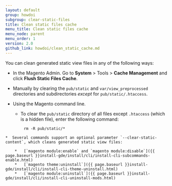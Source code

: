```yaml
---
layout: default
group: howdoi
subgroup: clear-static-files
title: Clean static files cache 
menu_title: Clean static files cache 
menu_node: parent
menu_order: 1
version: 2.0
github_link: howdoi/clean_static_cache.md
---
```


You can clean generated static view files in any of the following ways:

*   In the Magento Admin. Go to **System** > Tools > **Cache Management** and click **Flush Static Files Cache**.

*   Manually by clearing the `pub/static` and `var/view_preprocessed` directories and subdirectories _except_ for `pub/static/.htaccess`.

        
*   Using the Magento command line. 
	*   To clear the `pub/static` directory of all files except `.htaccess` (which is a hidden file), enter the following command:
	
```
        rm -R pub/static/*
```
	*  Several commands support an optional parameter `--clear-static-content`, which cleans generated static view files:

    	*   [`magento module:enable` and `magento module:disable`]({{ page.baseurl }}install-gde/install/cli/install-cli-subcommands-enable.html)
    	*   [`magento theme:uninstall`]({{ page.baseurl }}install-gde/install/cli/install-cli-theme-uninstall.html)
    	*   [`magento module:uninstall`]({{ page.baseurl }}install-gde/install/cli/install-cli-uninstall-mods.html)